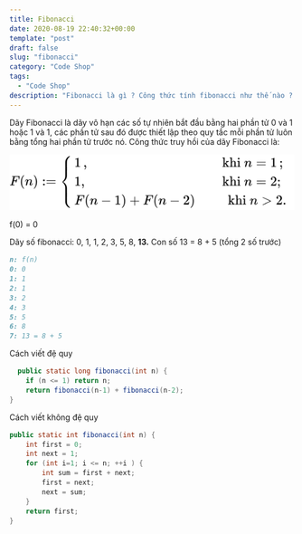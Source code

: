 ```yaml
---
title: Fibonacci
date: 2020-08-19 22:40:32+00:00
template: "post"
draft: false
slug: "fibonacci"
category: "Code Shop"
tags:
  - "Code Shop"
description: "Fibonacci là gì ? Công thức tính fibonacci như thế nào ? Áp dụng vào Java viết thông thường hay đệ quy thì viết như thế nào ?"
---
```

Dãy Fibonacci là dãy vô hạn các số tự nhiên bắt đầu bằng hai phần tử 0 và 1 hoặc 1 và 1, các phần tử sau đó được thiết lập theo quy tắc mỗi phần tử luôn bằng tổng hai phần tử trước nó. Công thức truy hồi của dãy Fibonacci là:

![Công thức Fibonacci](https://github.com/sonblog/blog/blob/master/static/media/fibonacci.svg "Công thức fibonacci")

f(0) = 0

Dãy số fibonacci: 0, 1, 1, 2, 3, 5, 8, **13.** Con số 13 = 8 + 5 (tổng 2 số trước)
```md
n: f(n)
0: 0
1: 1
2: 1
3: 2
4: 3
5: 5
6: 8   
7: 13 = 8 + 5
```

Cách viết đệ quy
```java
  public static long fibonacci(int n) {
    if (n <= 1) return n;
    return fibonacci(n-1) + fibonacci(n-2);
}
```

Cách viết không đệ quy
```java
public static int fibonacci(int n) {		
	int first = 0;
	int next = 1;
	for (int i=1; i <= n; ++i ) {
		int sum = first + next;
		first = next;
		next = sum;
	}		
	return first;
}
```
